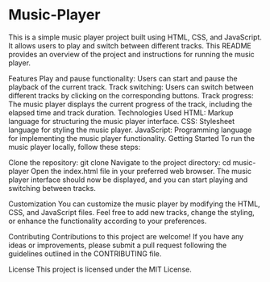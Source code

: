 # Music-Player
This is a simple music player project built using HTML, CSS, and JavaScript. It allows users to play and switch between different tracks. This README provides an overview of the project and instructions for running the music player.

Features
Play and pause functionality: Users can start and pause the playback of the current track.
Track switching: Users can switch between different tracks by clicking on the corresponding buttons.
Track progress: The music player displays the current progress of the track, including the elapsed time and track duration.
Technologies Used
HTML: Markup language for structuring the music player interface.
CSS: Stylesheet language for styling the music player.
JavaScript: Programming language for implementing the music player functionality.
Getting Started
To run the music player locally, follow these steps:

Clone the repository: git clone <repository-url>
Navigate to the project directory: cd music-player
Open the index.html file in your preferred web browser.
The music player interface should now be displayed, and you can start playing and switching between tracks.

Customization
You can customize the music player by modifying the HTML, CSS, and JavaScript files. Feel free to add new tracks, change the styling, or enhance the functionality according to your preferences.

Contributing
Contributions to this project are welcome! If you have any ideas or improvements, please submit a pull request following the guidelines outlined in the CONTRIBUTING file.

License
This project is licensed under the MIT License.
